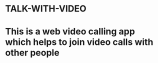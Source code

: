 # TALK-WITH-VIDEO
# This is a web video calling app which helps to join video calls with other people
